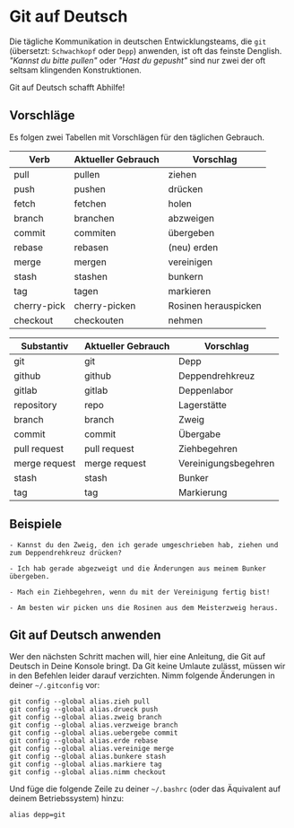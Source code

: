 # Git auf Deutsch

Die tägliche Kommunikation in deutschen Entwicklungsteams, die `git` 
(übersetzt: `Schwachkopf` oder `Depp`) anwenden, ist oft das feinste Denglish. 
_"Kannst du bitte pullen"_ oder _"Hast du gepusht"_ sind nur zwei
der oft seltsam klingenden Konstruktionen.

Git auf Deutsch schafft Abhilfe!

## Vorschläge

Es folgen zwei Tabellen mit Vorschlägen für den täglichen Gebrauch.

| Verb        | Aktueller Gebrauch | Vorschlag             |
|-------------|--------------------|-----------------------|
| pull        | pullen             | ziehen                |
| push        | pushen             | drücken               |
| fetch       | fetchen            | holen                 |
| branch      | branchen           | abzweigen             |
| commit      | commiten           | übergeben             |
| rebase      | rebasen            | (neu) erden           |
| merge       | mergen             | vereinigen            |
| stash       | stashen            | bunkern               |
| tag         | tagen              | markieren             |
| cherry-pick | cherry-picken      | Rosinen herauspicken  |
| checkout    | checkouten         | nehmen                |

| Substantiv    | Aktueller Gebrauch | Vorschlag            |
|---------------|--------------------|----------------------|
| git           | git                | Depp                 |
| github        | github             | Deppendrehkreuz      |
| gitlab        | gitlab             | Deppenlabor          |
| repository    | repo               | Lagerstätte          |
| branch        | branch             | Zweig                |
| commit        | commit             | Übergabe             |
| pull request  | pull request       | Ziehbegehren         |
| merge request | merge request      | Vereinigungsbegehren |
| stash         | stash              | Bunker               |
| tag           | tag                | Markierung           |

## Beispiele

    - Kannst du den Zweig, den ich gerade umgeschrieben hab, ziehen und zum Deppendrehkreuz drücken?

    - Ich hab gerade abgezweigt und die Änderungen aus meinem Bunker übergeben.

    - Mach ein Ziehbegehren, wenn du mit der Vereinigung fertig bist!

    - Am besten wir picken uns die Rosinen aus dem Meisterzweig heraus.

## Git auf Deutsch anwenden

Wer den nächsten Schritt machen will, hier eine Anleitung, die Git auf Deutsch
in Deine Konsole bringt. Da Git keine Umlaute zulässt, müssen wir in den 
Befehlen leider darauf verzichten. Nimm folgende Änderungen in deiner `~/.gitconfig`
vor:

    git config --global alias.zieh pull
    git config --global alias.drueck push
    git config --global alias.zweig branch
    git config --global alias.verzweige branch
    git config --global alias.uebergebe commit
    git config --global alias.erde rebase
    git config --global alias.vereinige merge
    git config --global alias.bunkere stash
    git config --global alias.markiere tag
    git config --global alias.nimm checkout

Und füge die folgende Zeile zu deiner `~/.bashrc` (oder das Äquivalent auf deinem Betriebssystem) hinzu:

    alias depp=git
